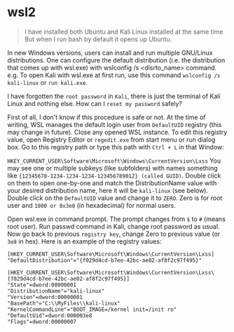 # wsl2

> I have installed both Ubuntu and Kali Linux installed at the same time But when I run bash by default it opens up Ubuntu.

In new Windows versions, users can install and run multiple GNU/Linux distributions. One can configure the default distribution (i.e. the distribution that comes up with wsl.exe) with wslconfig /s <disrto_name> command. e.g. To open Kali with wsl.exe at first run, use this command `wslconfig /s kali-linux` or `run kali.exe`.

I have forgotten the `root password` in `Kali`, there is just the terminal of Kali Linux and nothing else. How can I `reset my password` safely?

First of all, I don't know if this procedure is safe or not. At the time of writing, WSL manages the default login user from `DefaultUID` registry (this may change in future). Close any opened WSL instance. To edit this registry value, open Registry Editor or `regedit.exe` from start menu or run dialog box. Go to this registry path or type this path with `Ctrl + L` in that Window:

`HKEY_CURRENT_USER\Software\Microsoft\Windows\CurrentVersion\Lxss` 
You may see one or multiple subkeys (like subfolders) with names something like `{12345678-1234-1234-1234-123456789012} (called GUID)`. Double click on them to open one-by-one and match the DistributionName value with your desired distribution name, here it will be `kali-linux` (see below). Double click on the `DefaultUID` value and change it to `ZERO`. Zero is for root user and `1000 or 0x3e8` (in hexadecimal) for normal users.

Open wsl.exe in command prompt. The prompt changes from `$` to `#` (means root user). Run passwd command in Kali, change root password as usual. Now go back to previous `registry key`, change Zero to previous value (or `3e8` in hex). Here is an example of the registry values:

```
[HKEY_CURRENT_USER\Software\Microsoft\Windows\CurrentVersion\Lxss]
"DefaultDistribution"="{f029d4cd-b7ee-42bc-ae02-af8f2c97f495}"

[HKEY_CURRENT_USER\Software\Microsoft\Windows\CurrentVersion\Lxss\{f029d4cd-b7ee-42bc-ae02-af8f2c97f495}]
"State"=dword:00000001
"DistributionName"="kali-linux"
"Version"=dword:00000001
"BasePath"="C:\\MyFiles\\kali-linux"
"KernelCommandLine"="BOOT_IMAGE=/kernel init=/init ro"
"DefaultUid"=dword:000003e8
"Flags"=dword:00000007
```